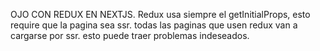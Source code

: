 OJO CON REDUX EN NEXTJS. Redux usa siempre el getInitialProps, esto require que la pagina sea ssr. todas las paginas que usen redux van a cargarse por ssr. esto puede traer problemas indeseados.
